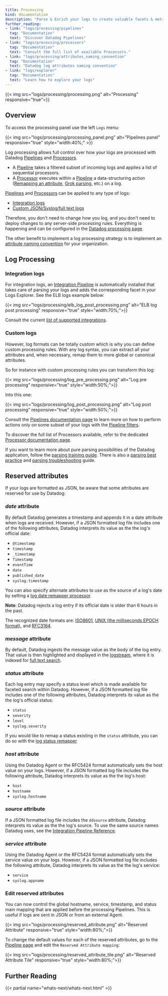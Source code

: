 ```yaml
---
title: Processing
kind: documentation
description: "Parse & Enrich your logs to create valuable facets & metrics in the Logs Explorer."
further_reading:
- link: "logs/processing/pipelines"
  tag: "Documentation"
  text: "Discover Datadog Pipelines"
- link: "logs/processing/processors"
  tag: "Documentation"
  text: "Consult the full list of available Processors."
- link: "logs/processing/attributes_naming_convention"
  tag: "Documentation"
  text: "Datadog log attributes naming convention"
- link: "logs/explorer"
  tag: "Documentation"
  text: "Learn how to explore your logs"
---
```


{{< img src="logs/processing/processing.png" alt="Processing" responsive="true">}}

## Overview

To access the processing panel use the left `Logs` menu:

{{< img src="logs/processing/processing_panel.png" alt="Pipelines panel" responsive="true" style="width:40%;" >}}

Log processing allows full control over how your logs are processed with Datadog [Pipelines][1] and [Processors][2].

* A [Pipeline][1] takes a filtered subset of incoming logs and applies a list of sequential processors.
* A [Processor][2] executes within a [Pipeline][1] a data-structuring action ([Remapping an attribute][3], [Grok parsing][4], etc.) on a log.

[Pipelines][1] and [Processors][2] can be applied to any type of logs:

* [Integration logs](#integration-logs)
* [Custom JSON/Syslog/full text logs](#custom-logs)

Therefore, you don't need to change how you log, and you don't need to deploy changes to any server-side processing rules. Everything is happening and can be configured in the [Datadog processing page][5].

The other benefit to implement a log processing strategy is to implement an [attribute naming convention][6] for your organization.

## Log Processing

### Integration logs

For integration logs, an [Integration Pipeline][7] is automatically installed that takes care of parsing your logs and adds the corresponding facet in your Logs Explorer. See the ELB logs example below:

{{< img src="logs/processing/elb_log_post_processing.png" alt="ELB log post processing" responsive="true" style="width:70%;">}}

<div class="alert alert-info">
Consult the current <a href="/integrations/#cat-log-collection">list of supported integrations</a>.
</div>

### Custom logs

However, log formats can be totally custom which is why you can define custom processing rules. With any log syntax, you can extract all your attributes and, when necessary, remap them to more global or canonical attributes.

So for instance with custom processing rules you can transform this log:

{{< img src="logs/processing/log_pre_processing.png" alt="Log pre processing" responsive="true" style="width:50%;">}}

Into this one:

{{< img src="logs/processing/log_post_processing.png" alt="Log post processing" responsive="true" style="width:50%;">}}

Consult the [Pipelines documentation page][1] to learn more on how to perform actions only on some subset of your logs with the [Pipeline filters][8].

To discover the full list of Processors available, refer to the dedicated [Processor documentation page][2].

If you want to learn more about pure parsing possibilities of the Datadog application, follow the [parsing training guide][9]. There is also a [parsing best practice][10] and [parsing troubleshooting][11] guide.

## Reserved attributes

If your logs are formatted as JSON, be aware that some attributes are reserved for use by Datadog:

### *date* attribute

By default Datadog generates a timestamp and appends it in a date attribute when logs are received. However, if a JSON formatted log file includes one of the following attributes, Datadog interprets its value as the the log's official date:

* `@timestamp`
* `timestamp`
* `_timestamp`
* `Timestamp`
* `eventTime`
* `date`
* `published_date`
* `syslog.timestamp`

You can also specify alternate attributes to use as the source of a log's date by setting a [log date remapper processor][12].

**Note**: Datadog rejects a log entry if its official date is older than 6 hours in the past.

<div class="alert alert-warning">
The recognized date formats are: <a href="https://www.iso.org/iso-8601-date-and-time-format.html">ISO8601</a>, <a href="https://en.wikipedia.org/wiki/Unix_time">UNIX (the milliseconds EPOCH format)</a>, and <a href="https://www.ietf.org/rfc/rfc3164.txt">RFC3164</a>.
</div>

### *message* attribute

By default, Datadog ingests the message value as the body of the log entry. That value is then highlighted and displayed in the [logstream][13], where it is indexed for [full text search][14].

### *status* attribute

Each log entry may specify a status level which is made available for faceted search within Datadog. However, if a JSON formatted log file includes one of the following attributes, Datadog interprets its value as the the log's official status:

* `status`
* `severity`
* `level`
* `syslog.severity`

If you would like to remap a status existing in the `status` attribute, you can do so with the [log status remapper][15]

### *host* attribute

Using the Datadog Agent or the RFC5424 format automatically sets the host value on your logs. However, if a JSON formatted log file includes the following attribute, Datadog interprets its value as the the log's host:

* `host`
* `hostname`
* `syslog.hostname`

### *source* attribute
If a JSON formatted log file includes the `ddsource` attribute, Datadog interprets its value as the the log's source. To use the same source names Datadog uses, see the [Integration Pipeline Reference][16].

### *service* attribute

Using the Datadog Agent or the RFC5424 format automatically sets the service value on your logs. However, if a JSON formatted log file includes the following attribute, Datadog interprets its value as the the log's service:

* `service`
* `syslog.appname`

### Edit reserved attributes

You can now control the global hostname, service, timestamp, and status main mapping that are applied before the processing Pipelines. This is useful if logs are sent in JSON or from an external Agent.

{{< img src="logs/processing/reserved_attribute.png" alt="Reserved Attribute" responsive="true" style="width:80%;">}}

To change the default values for each of the reserved attributes, go to the [Pipeline page][5] and edit the `Reserved Attribute mapping`:

{{< img src="logs/processing/reserved_attribute_tile.png" alt="Reserved Attribute Tile" responsive="true" style="width:80%;">}}

## Further Reading

{{< partial name="whats-next/whats-next.html" >}}

[1]: /logs/processing/pipelines
[2]: /logs/processing/processors
[3]: /logs/processing/processors/#attribute-remapper
[4]: /logs/processing/processors/#grok-parser
[5]: https://app.datadoghq.com/logs/pipelines
[6]: /logs/processing/attributes_naming_convention
[7]: /logs/processing/pipelines/#integration-pipelines
[8]: /logs/processing/pipelines/#pipeline-filters
[9]: /logs/processing/parsing
[10]: /logs/faq/log-parsing-best-practice
[11]: /logs/faq/how-to-investigate-a-log-parsing-issue
[12]: /logs/processing/processors/#log-date-remapper
[13]: /logs/explorer/?tab=logstream#visualization
[14]: /logs/explorer/search
[15]: /logs/processing/processors/#log-status-remapper
[16]: /logs/faq/integration-pipeline-reference
